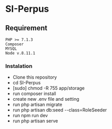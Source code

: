 # SI-Perpus

## Requirement
```
PHP >= 7.1.3
Composer
MYSQL
Node v.8.11.1
```

### Instalation
* Clone this repository
* cd SI-Perpus
* [sudo] chmod -R 755 app/storage
* run composer install
* create new .env file and setting
* run php artisan migrate
* run php artisan db:seed --class=RoleSeeder
* run npm run dev
* run php artisan serve
